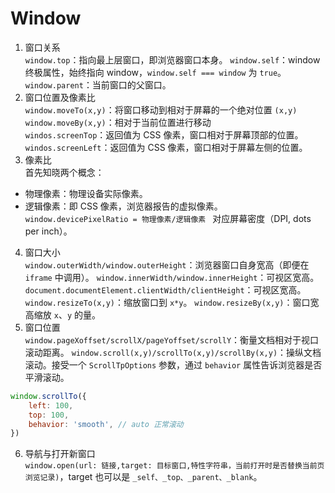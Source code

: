 # Window

1. 窗口关系  
`window.top`：指向最上层窗口，即浏览器窗口本身。
`window.self`：window 终极属性，始终指向 window，`window.self === window` 为 `true`。
`window.parent`：当前窗口的父窗口。
2. 窗口位置及像素比  
`window.moveTo(x,y)`：将窗口移动到相对于屏幕的一个绝对位置 `(x,y)`  
`window.moveBy(x,y)`：相对于当前位置进行移动  
`windos.screenTop`：返回值为 CSS 像素，窗口相对于屏幕顶部的位置。
`windos.screenLeft`：返回值为 CSS 像素，窗口相对于屏幕左侧的位置。
3. 像素比  
首先知晓两个概念：
- 物理像素：物理设备实际像素。
- 逻辑像素：即 CSS 像素，浏览器报告的虚拟像素。
`window.devicePixelRatio = 物理像素/逻辑像素 ` 对应屏幕密度（DPI, dots per inch）。
4. 窗口大小  
`window.outerWidth/window.outerHeight`：浏览器窗口自身宽高（即便在 `iframe` 中调用）。
`window.innerWidth/window.innerHeight`：可视区宽高。
`document.documentElement.clientWidth/clientHeight`：可视区宽高。
`window.resizeTo(x,y)`：缩放窗口到 `x*y`。
`window.resizeBy(x,y)`：窗口宽高缩放 `x`、`y` 的量。
5. 窗口位置  
`window.pageXoffset/scrollX/pageYoffset/scrollY`：衡量文档相对于视口滚动距离。
`window.scroll(x,y)/scrollTo(x,y)/scrollBy(x,y)`：操纵文档滚动。接受一个 `ScrollTpOptions` 参数，通过 `behavior` 属性告诉浏览器是否平滑滚动。

```js
window.scrollTo({
	left: 100,
	top: 100,
	behavior: 'smooth', // auto 正常滚动
})
```

6. 导航与打开新窗口  
`window.open(url: 链接,target: 目标窗口,特性字符串，当前打开时是否替换当前页浏览记录)`，target 也可以是 `_self、_top、_parent、_blank`。
